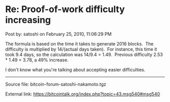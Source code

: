 # Re: Proof-of-work difficulty increasing

Post by: satoshi on February 25, 2010, 11:06:29 PM

The formula is based on the time it takes to generate 2016 blocks. &nbsp;The difficulty is multiplied by 14/(actual days taken). &nbsp;For instance, this time it took 9.4 days, so the calculation was 14/9.4 = 1.49. &nbsp;Previous difficulty 2.53 \* 1.49 = 3.78, a 49% increase.

I don't know what you're talking about accepting easier difficulties.

---

Source file: bitcoin-forum-satoshi-nakamoto.tgz

External link: https://bitcointalk.org/index.php?topic=43.msg540#msg540
